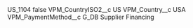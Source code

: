 <?xml version="1.0" encoding="UTF-8"?>
<CustomMetadata xmlns="http://soap.sforce.com/2006/04/metadata" xmlns:xsi="http://www.w3.org/2001/XMLSchema-instance" xmlns:xsd="http://www.w3.org/2001/XMLSchema">
    <label>US_1104</label>
    <protected>false</protected>
    <values>
        <field>VPM_CountryISO2__c</field>
        <value xsi:type="xsd:string">US</value>
    </values>
    <values>
        <field>VPM_Country__c</field>
        <value xsi:type="xsd:string">USA</value>
    </values>
    <values>
        <field>VPM_PaymentMethod__c</field>
        <value xsi:type="xsd:string">G_DB Supplier Financing</value>
    </values>
</CustomMetadata>
